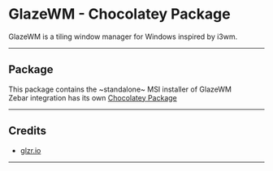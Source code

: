 # GlazeWM - Chocolatey Package
GlazeWM is a tiling window manager for Windows inspired by i3wm.

---

## Package

This package contains the ~standalone~ MSI installer of GlazeWM <br>
Zebar integration has its own [Chocolatey Package](https://community.chocolatey.org/packages/zebar)

---

## Credits

- [glzr.io](https://github.com/glzr-io)

---

